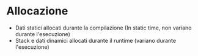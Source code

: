 # Allocazione

- Dati statici allocati durante la compilazione (In static time, non variano durante l'esecuzione)
- Stack e dati dinamici allocati durante il runtime (variano durante l'esecuzione)